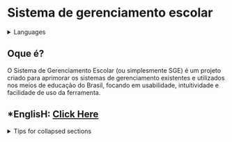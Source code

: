 # Sistema de gerenciamento escolar

<details>

<summary>Languages</summary>

### You can add a header

You can add text within a collapsed section. 

You can add an image or a code block, too.

</details>

## Oque é?

O Sistema de Gerenciamento Escolar (ou simplesmente SGE) é um projeto criado para aprimorar os sistemas de gerenciamento existentes e utilizados nos meios de educação do Brasil, focando em usabilidade, intuitividade e facilidade de uso da ferramenta.

## *EnglisH: [Click Here](https://teste.com)

<details>

<summary>Tips for collapsed sections</summary>

### You can add a header

You can add text within a collapsed section. 

You can add an image or a code block, too.

```ruby
   puts "Hello World"
```

</details>
